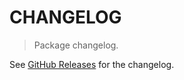 # CHANGELOG

> Package changelog.

See [GitHub Releases](https://github.com/stdlib-js/strided-base-dtype-resolve-enum/releases) for the changelog.